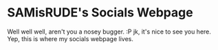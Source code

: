 # SAMisRUDE's Socials Webpage
Well well well, aren't you a nosey bugger. :P
jk, it's nice to see you here. Yep, this is where my socials webpage lives.
